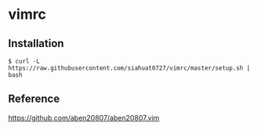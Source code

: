 # vimrc

## Installation

```
$ curl -L https://raw.githubusercontent.com/siahuat0727/vimrc/master/setup.sh | bash
```

## Reference
https://github.com/aben20807/aben20807.vim
